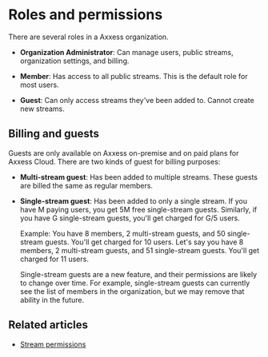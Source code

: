 # Roles and permissions

There are several roles in a Axxess organization.

* **Organization Administrator**: Can manage users, public streams,
  organization settings, and billing.

* **Member**: Has access to all public streams. This is the default role for
  most users.

* **Guest**: Can only access streams they've been added to. Cannot create
  new streams.

## Billing and guests

Guests are only available on Axxess on-premise and on paid plans for Axxess
Cloud. There are two kinds of guest for billing purposes:

* **Multi-stream guest**: Has been added to multiple streams. These guests
  are billed the same as regular members.

* **Single-stream guest**: Has been added to only a single stream. If you
  have M paying users, you get 5M free single-stream guests. Similarly, if
  you have G single-stream guests, you'll get charged for G/5 users.

  Example: You have 8 members, 2 multi-stream guests, and 50 single-stream
  guests. You'll get charged for 10 users. Let's say you have 8 members, 2
  multi-stream guests, and 51 single-stream guests. You'll get charged for
  11 users.

  Single-stream guests are a new feature, and their permissions are likely
  to change over time. For example, single-stream guests can currently see
  the list of members in the organization, but we may remove that ability in
  the future.

## Related articles

* [Stream permissions](/help/stream-permissions)
